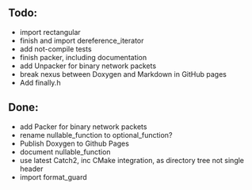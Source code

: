 ## Todo:
- import rectangular
- finish and import dereference_iterator
- add not-compile tests
- finish packer, including documentation
- add Unpacker for binary network packets
- break nexus between Doxygen and Markdown in GitHub pages
- Add finally.h
  
## Done:
- add Packer for binary network packets
- rename nullable_function to optional_function?
- Publish Doxygen to Github Pages
- document nullable_function
- use latest Catch2, inc CMake integration, as directory tree not single header
- import format_guard
